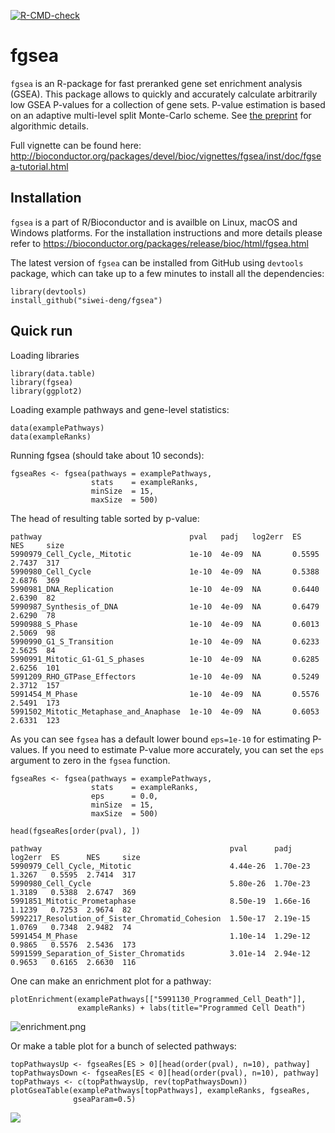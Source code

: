 [![R-CMD-check](https://github.com/ctlab/fgsea/actions/workflows/R-CMD-check.yaml/badge.svg)](https://github.com/ctlab/fgsea/actions/workflows/R-CMD-check.yaml)

# fgsea 

`fgsea` is an R-package for fast preranked gene set enrichment analysis (GSEA). This package allows to quickly and accurately calculate arbitrarily low GSEA P-values for a collection of gene sets. P-value estimation is based on an adaptive multi-level split Monte-Carlo scheme. 
See [the preprint](https://www.biorxiv.org/content/10.1101/060012v3) for algorithmic details.

Full vignette can be found here: http://bioconductor.org/packages/devel/bioc/vignettes/fgsea/inst/doc/fgsea-tutorial.html

## Installation

`fgsea` is a part of R/Bioconductor and is availble on Linux, macOS and Windows platforms. For the installation instructions and more details please refer to https://bioconductor.org/packages/release/bioc/html/fgsea.html


The latest version of `fgsea` can be installed from GitHub using `devtools` package, which can take up to a few minutes to install all the dependencies:

```{r}
library(devtools)
install_github("siwei-deng/fgsea")
```


## Quick run

Loading libraries

```{r}
library(data.table)
library(fgsea)
library(ggplot2)
```

Loading example pathways and gene-level statistics:
```{r}
data(examplePathways)
data(exampleRanks)
```

Running fgsea (should take about 10 seconds):
```{r}
fgseaRes <- fgsea(pathways = examplePathways, 
                  stats    = exampleRanks,
                  minSize  = 15,
                  maxSize  = 500)
```

The head of resulting table sorted by p-value:
```
pathway                                 pval   padj   log2err  ES      NES     size
5990979_Cell_Cycle,_Mitotic             1e-10  4e-09  NA       0.5595  2.7437  317
5990980_Cell_Cycle                      1e-10  4e-09  NA       0.5388  2.6876  369
5990981_DNA_Replication                 1e-10  4e-09  NA       0.6440  2.6390  82
5990987_Synthesis_of_DNA                1e-10  4e-09  NA       0.6479  2.6290  78
5990988_S_Phase                         1e-10  4e-09  NA       0.6013  2.5069  98
5990990_G1_S_Transition                 1e-10  4e-09  NA       0.6233  2.5625  84
5990991_Mitotic_G1-G1_S_phases          1e-10  4e-09  NA       0.6285  2.6256  101
5991209_RHO_GTPase_Effectors            1e-10  4e-09  NA       0.5249  2.3712  157
5991454_M_Phase                         1e-10  4e-09  NA       0.5576  2.5491  173
5991502_Mitotic_Metaphase_and_Anaphase  1e-10  4e-09  NA       0.6053  2.6331  123
```

As you can see `fgsea` has a default lower bound `eps=1e-10` for estimating P-values. If you need to estimate P-value more accurately, you can set the `eps` argument to zero in the `fgsea` function.

```{r}
fgseaRes <- fgsea(pathways = examplePathways, 
                  stats    = exampleRanks,
                  eps      = 0.0,
                  minSize  = 15,
                  maxSize  = 500)

head(fgseaRes[order(pval), ])
```

```
pathway                                          pval      padj      log2err  ES      NES     size
5990979_Cell_Cycle,_Mitotic                      4.44e-26  1.70e-23  1.3267   0.5595  2.7414  317
5990980_Cell_Cycle                               5.80e-26  1.70e-23  1.3189   0.5388  2.6747  369
5991851_Mitotic_Prometaphase                     8.50e-19  1.66e-16  1.1239   0.7253  2.9674  82
5992217_Resolution_of_Sister_Chromatid_Cohesion  1.50e-17  2.19e-15  1.0769   0.7348  2.9482  74
5991454_M_Phase                                  1.10e-14  1.29e-12  0.9865   0.5576  2.5436  173
5991599_Separation_of_Sister_Chromatids          3.01e-14  2.94e-12  0.9653   0.6165  2.6630  116
```


One can make an enrichment plot for a pathway:
```{r}
plotEnrichment(examplePathways[["5991130_Programmed_Cell_Death"]],
               exampleRanks) + labs(title="Programmed Cell Death")

```

![enrichment.png](https://www.dropbox.com/s/zusn9pju7f608sn/enrichment.png?raw=1)

Or make a table plot for a bunch of selected pathways:
```{r}
topPathwaysUp <- fgseaRes[ES > 0][head(order(pval), n=10), pathway]
topPathwaysDown <- fgseaRes[ES < 0][head(order(pval), n=10), pathway]
topPathways <- c(topPathwaysUp, rev(topPathwaysDown))
plotGseaTable(examplePathways[topPathways], exampleRanks, fgseaRes, 
              gseaParam=0.5)
```

<img src="https://alserglab.wustl.edu/files/fgsea/readme_enrichmentPlot.png">
